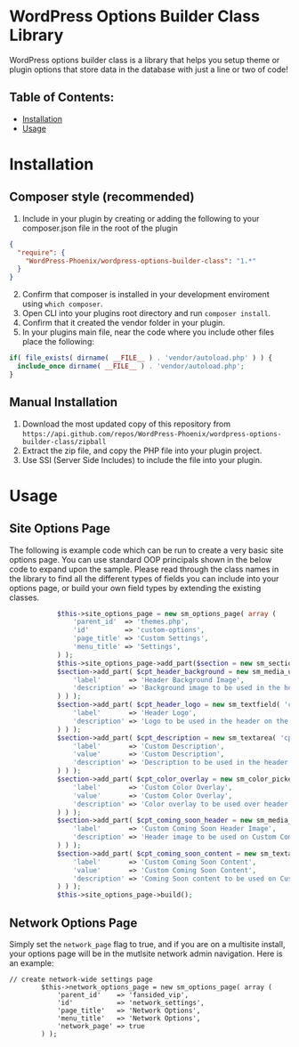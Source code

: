 # WordPress Options Builder Class Library

WordPress options builder class is a library that helps you setup theme or plugin options that store data in the database with just a line or two of code!

## Table of Contents:
- [Installation](#installation)
- [Usage](#usage)


# Installation

## Composer style (recommended)

1. Include in your plugin by creating or adding the following to your composer.json file in the root of the plugin
```json
{
  "require": {
    "WordPress-Phoenix/wordpress-options-builder-class": "1.*"
  }
}
```
2. Confirm that composer is installed in your development enviroment using `which composer`.
3. Open CLI into your plugins root directory and run `composer install`.
4. Confirm that it created the vendor folder in your plugin.
5. In your plugins main file, near the code where you include other files place the following:
```php
if( file_exists( dirname( __FILE__ ) . 'vendor/autoload.php' ) ) {
  include_once dirname( __FILE__ ) . 'vendor/autoload.php';
}
```

## Manual Installation
1. Download the most updated copy of this repository from `https://api.github.com/repos/WordPress-Phoenix/wordpress-options-builder-class/zipball`
2. Extract the zip file, and copy the PHP file into your plugin project.
3. Use SSI (Server Side Includes) to include the file into your plugin.

# Usage

## Site Options Page
The following is example code which can be run to create a very basic site options page. You can use standard OOP principals shown in the below code to expand upon the sample. Please read through the class names in the library to find all the different types of fields you can include into your options page, or build your own field types by extending the existing classes.

```php
			$this->site_options_page = new sm_options_page( array (
				'parent_id'  => 'themes.php',
				'id'         => 'custom-options',
				'page_title' => 'Custom Settings',
				'menu_title' => 'Settings',
			) );
			$this->site_options_page->add_part($section = new sm_section('branding_options', array('title'=>'Branding')) );
			$section->add_part( $cpt_header_background = new sm_media_upload( 'cpt_header_bg_image', array(
				'label'       => 'Header Background Image',
				'description' => 'Background image to be used in the header on the Custom archive page.'
			) ) );
			$section->add_part( $cpt_header_logo = new sm_textfield( 'cpt_header_logo', array(
				'label'       => 'Header Logo',
				'description' => 'Logo to be used in the header on the Custom archive page.'
			) ) );
			$section->add_part( $cpt_description = new sm_textarea( 'cpt_description', array(
				'label'       => 'Custom Description',
				'value'       => 'Custom Description',
				'description' => 'Description to be used in the header on the Custom archive page.',
			) ) );
			$section->add_part( $cpt_color_overlay = new sm_color_picker( 'cpt_color_overlay', array(
				'label'       => 'Custom Color Overlay',
				'value'       => 'Custom Color Overlay',
				'description' => 'Color overlay to be used over header image only on the Custom archive page.',
			) ) );
			$section->add_part( $cpt_coming_soon_header = new sm_media_upload( 'cpt_coming_soon_header', array(
				'label'       => 'Custom Coming Soon Header Image',
				'description' => 'Header image to be used on Custom Coming Soon page.'
			) ) );
			$section->add_part( $cpt_coming_soon_content = new sm_textarea( 'cpt_coming_soon_content', array(
				'label'       => 'Custom Coming Soon Content',
				'value'       => 'Custom Coming Soon Content',
				'description' => 'Coming Soon content to be used on Custom Coming Soon page.',
			) ) );
			$this->site_options_page->build();
```

## Network Options Page

Simply set the `network_page` flag to true, and if you are on a multisite install, your options page will be in the mutlsite network admin navigation. Here is an example:
```
// create network-wide settings page
		$this->network_options_page = new sm_options_page( array (
			'parent_id'    => 'fansided_vip',
			'id'           => 'network_settings',
			'page_title'   => 'Network Options',
			'menu_title'   => 'Network Options',
			'network_page' => true
		) );
```
